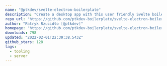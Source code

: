 ```yaml
---
name: "@ptkdev/svelte-electron-boilerplate"
description: "Create a desktop app with this user friendly Svelte boilerplate for electron"
repo_url: "https://github.com/ptkdev-boilerplate/svelte-electron-boilerplate"
author: "Patryk Rzucidło [@ptkdev]"
homepage: "https://github.com/ptkdev-boilerplate/svelte-electron-boilerplate"
downloads: 798
updated: "2022-02-01T22:39:38.543Z"
github_stars: 128
tags: 
  - tooling
  - server
---
```

